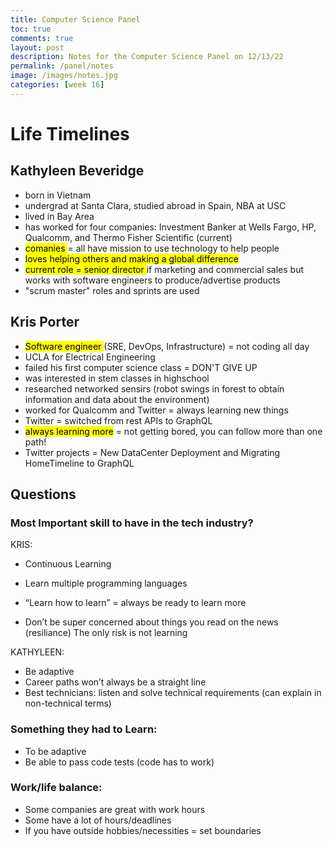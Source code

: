 ```yaml
---
title: Computer Science Panel
toc: true
comments: true
layout: post
description: Notes for the Computer Science Panel on 12/13/22
permalink: /panel/notes
image: /images/notes.jpg
categories: [week 16]
---
```


# Life Timelines

## Kathyleen Beveridge

- born in Vietnam
- undergrad at Santa Clara, studied abroad in Spain, NBA at USC
- lived in Bay Area
- has worked for four companies: Investment Banker at Wells Fargo, HP, Qualcomm, and Thermo Fisher Scientific (current)
- <mark>comanies </mark>= all have mission to use technology to help people 
- <mark>loves helping others and making a global difference</mark>
- <mark>current role = senior director </mark>if marketing and commercial sales but works with software engineers to produce/advertise products
- "scrum master" roles and sprints are used

## Kris Porter

- <mark>Software engineer </mark>(SRE, DevOps, Infrastructure) = not coding all day
- UCLA for Electrical Engineering
- failed his first computer science class = DON'T GIVE UP
- was interested in stem classes in highschool
- researched networked sensirs (robot swings in forest to obtain information and data about the environment)
- worked for Qualcomm and Twitter = always learning new things
- Twitter = switched from rest APIs to GraphQL
- <mark>always learning more</mark> = not getting bored, you can follow more than one path!
- Twitter projects = New DataCenter Deployment and Migrating HomeTimeline to GraphQL

## Questions


### Most Important skill to have in the tech industry?
KRIS:
- Continuous Learning
- Learn multiple programming languages
- “Learn how to learn” = always be ready to learn more

- Don’t be super concerned about things you read on the news (resiliance)
The only risk is not learning
 
KATHYLEEN:
- Be adaptive
- Career paths won’t always be a straight line
- Best technicians: listen and solve technical requirements (can explain in non-technical terms)

### Something they had to Learn:
- To be adaptive 
- Be able to pass code tests (code has to work)

### Work/life balance:
- Some companies are great with work hours 
- Some have a lot of hours/deadlines
- If you have outside hobbies/necessities = set boundaries

